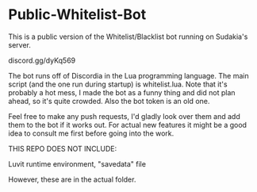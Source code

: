 # Public-Whitelist-Bot

This is a public version of the Whitelist/Blacklist bot running on Sudakia's server.

discord.gg/dyKq569

The bot runs off of Discordia in the Lua programming language. The main script (and the one run during startup) is whitelist.lua. Note that it's probably a hot mess, I made the bot as a funny thing and did not plan ahead, so it's quite crowded. Also the bot token is an old one.

Feel free to make any push requests, I'd gladly look over them and add them to the bot if it works out. For actual new features it might be a good idea to consult me first before going into the work.


THIS REPO DOES NOT INCLUDE:

Luvit runtime environment, "savedata" file

However, these are in the actual folder.
